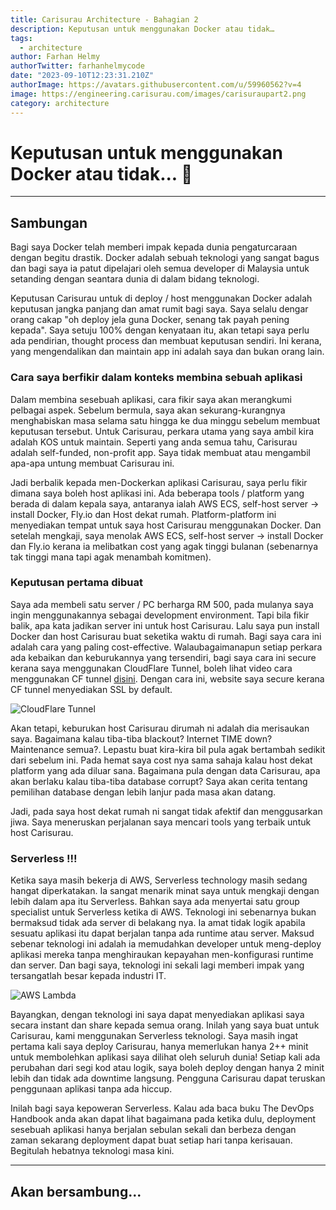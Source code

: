```yaml
---
title: Carisurau Architecture - Bahagian 2
description: Keputusan untuk menggunakan Docker atau tidak…
tags:
  - architecture
author: Farhan Helmy
authorTwitter: farhanhelmycode
date: "2023-09-10T12:23:31.210Z"
authorImage: https://avatars.githubusercontent.com/u/59960562?v=4
image: https://engineering.carisurau.com/images/carisuraupart2.png
category: architecture
---
```



# Keputusan untuk menggunakan Docker atau tidak... 🙂

---

## Sambungan

Bagi saya Docker telah memberi impak kepada dunia pengaturcaraan dengan begitu drastik. Docker adalah sebuah teknologi yang sangat bagus dan bagi saya ia patut dipelajari oleh semua developer di Malaysia untuk setanding dengan seantara dunia di dalam bidang teknologi.

Keputusan Carisurau untuk di deploy / host menggunakan Docker adalah keputusan jangka panjang dan amat rumit bagi saya. Saya selalu dengar orang cakap "oh deploy jela guna Docker, senang tak payah pening kepada". Saya setuju 100% dengan kenyataan itu, akan tetapi saya perlu ada pendirian, thought process dan membuat keputusan sendiri. Ini kerana, yang mengendalikan dan maintain app ini adalah saya dan bukan orang lain.

### Cara saya berfikir dalam konteks membina sebuah aplikasi

Dalam membina sesebuah aplikasi, cara fikir saya akan merangkumi pelbagai aspek. Sebelum bermula, saya akan sekurang-kurangnya menghabiskan masa selama satu hingga ke dua minggu sebelum membuat keputusan tersebut. Untuk Carisurau, perkara utama yang saya ambil kira adalah KOS untuk maintain. Seperti yang anda semua tahu, Carisurau adalah self-funded, non-profit app. Saya tidak membuat atau mengambil apa-apa untung membuat Carisurau ini.

Jadi berbalik kepada men-Dockerkan aplikasi Carisurau, saya perlu fikir dimana saya boleh host aplikasi ini. Ada beberapa tools / platform yang berada di dalam kepala saya, antaranya ialah AWS ECS, self-host server -> install Docker, Fly.io dan Host dekat rumah. Platform-platform ini menyediakan tempat untuk saya host Carisurau menggunakan Docker. Dan setelah mengkaji, saya menolak AWS ECS, self-host server -> install Docker dan Fly.io kerana ia melibatkan cost yang agak tinggi bulanan (sebenarnya tak tinggi mana tapi agak menambah komitmen). 

### Keputusan pertama dibuat

Saya ada membeli satu server / PC berharga RM 500, pada mulanya saya ingin menggunakannya sebagai development environment. Tapi bila fikir balik, apa kata jadikan server ini untuk host Carisurau. Lalu saya pun install Docker dan host Carisurau buat seketika waktu di rumah. Bagi saya cara ini adalah cara yang paling cost-effective. Walaubagaimanapun setiap perkara ada kebaikan dan keburukannya yang tersendiri, bagi saya cara ini secure kerana saya menggunakan CloudFlare Tunnel, boleh lihat video cara menggunakan CF tunnel [disini](https://www.youtube.com/watch?v=3tGwaWOAxhM&t=1s).
Dengan cara ini, website saya secure kerana CF tunnel menyediakan SSL by default.

![CloudFlare Tunnel](https://cdn.jsdelivr.net/gh/ednovas/CDN/New%20folder/image1-106.png "CloudFlare Tunnel")

Akan tetapi, keburukan host Carisurau dirumah ni adalah dia merisaukan saya. Bagaimana kalau tiba-tiba blackout? Internet TIME down? Maintenance semua?. Lepastu buat kira-kira bil pula agak bertambah sedikit dari sebelum ini. Pada hemat saya cost nya sama sahaja kalau host dekat platform yang ada diluar sana. Bagaimana pula dengan data Carisurau, apa akan berlaku kalau tiba-tiba database corrupt? Saya akan cerita tentang pemilihan database dengan lebih lanjur pada masa akan datang. 

Jadi, pada saya host dekat rumah ni sangat tidak afektif dan menggusarkan jiwa. Saya meneruskan perjalanan saya mencari tools yang terbaik untuk host Carisurau.

### Serverless !!!

Ketika saya masih bekerja di AWS, Serverless technology masih sedang hangat diperkatakan. Ia sangat menarik minat saya untuk mengkaji dengan lebih dalam apa itu Serverless. Bahkan saya ada menyertai satu group specialist untuk Serverless ketika di AWS. Teknologi ini sebenarnya bukan bermaksud tidak ada server di belakang nya. Ia amat tidak logik apabila sesuatu aplikasi itu dapat berjalan tanpa ada runtime atau server. Maksud sebenar teknologi ini adalah ia memudahkan developer untuk meng-deploy aplikasi mereka tanpa menghiraukan kepayahan men-konfigurasi runtime dan server. Dan bagi saya, teknologi ini sekali lagi memberi impak yang tersangatlah besar kepada industri IT.

![AWS Lambda](https://www.thedevcoach.co.uk/wp-content/uploads/2020/10/lambda.png "AWS Lambda")

Bayangkan, dengan teknologi ini saya dapat menyediakan aplikasi saya secara instant dan share kepada semua orang. Inilah yang saya buat untuk Carisurau, kami menggunakan Serverless teknologi. Saya masih ingat pertama kali saya deploy Carisurau, hanya memerlukan hanya 2++ minit untuk membolehkan aplikasi saya dilihat oleh seluruh dunia! Setiap kali ada perubahan dari segi kod atau logik, saya boleh deploy dengan hanya 2 minit lebih dan tidak ada downtime langsung. Pengguna Carisurau dapat teruskan penggunaan aplikasi tanpa ada hiccup. 

Inilah bagi saya kepoweran Serverless. Kalau ada baca buku The DevOps Handbook anda akan dapat lihat bagaimana pada ketika dulu, deployment sesebuah aplikasi hanya berjalan sebulan sekali dan berbeza dengan zaman sekarang deployment dapat buat setiap hari tanpa kerisauan. Begitulah hebatnya teknologi masa kini.

---

## Akan bersambung...

